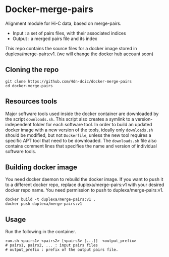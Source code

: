 # Docker-merge-pairs


Alignment module for Hi-C data, based on merge-pairs.
* Input : a set of pairs files, with their associated indices
* Output : a merged pairs file and its index

This repo contains the source files for a docker image stored in duplexa/merge-pairs:v1. (we will change the docker hub account soon)


## Cloning the repo
```
git clone https://github.com/4dn-dcic/docker-merge-pairs
cd docker-merge-pairs
```

## Resources tools
Major software tools used inside the docker container are downloaded by the script `downloads.sh`. This script also creates a symlink to a version-independent folder for each software tool. In order to build an updated docker image with a new version of the tools, ideally only `downloads.sh` should be modified, but not `Dockerfile`, unless the new tool requires a specific APT tool that need to be downloaded. 
The `downloads.sh` file also contains comment lines that specifies the name and version of individual software tools.


## Building docker image
You need docker daemon to rebuild the docker image. If you want to push it to a different docker repo, replace duplexa/merge-pairs:v1 with your desired docker repo name. You need permission to push to duplexa/merge-pairs:v1.
```
docker build -t duplexa/merge-pairs:v1 .
docker push duplexa/merge-pairs:v1
```

## Usage
Run the following in the container.
```
run.sh <pairs1> <pairs2> [<pairs3> [...]]  <output_prefix>
# pairs1, pairs2, ... : input pairs files
# output_prefix : prefix of the output pairs file.
```
